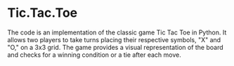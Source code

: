 # Tic.Tac.Toe
The code is an implementation of the classic game Tic Tac Toe in Python. It allows two players to take turns placing their respective symbols, "X" and "O," on a 3x3 grid. The game provides a visual representation of the board and checks for a winning condition or a tie after each move.
